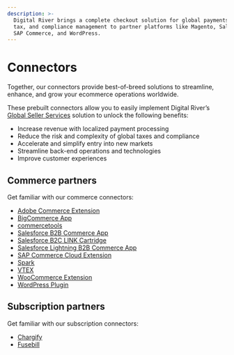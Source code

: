 ```yaml
---
description: >-
  Digital River brings a complete checkout solution for global payments, fraud,
  tax, and compliance management to partner platforms like Magento, Salesforce,
  SAP Commerce, and WordPress.
---
```


# Connectors

Together, our connectors provide best-of-breed solutions to streamline, enhance, and grow your ecommerce operations worldwide.

These prebuilt connectors allow you to easily implement Digital River’s [Global Seller Services](https://www.digitalriver.com/global-seller-services/) solution to unlock the following benefits:

* Increase revenue with localized payment processing&#x20;
* Reduce the risk and complexity of global taxes and compliance&#x20;
* Accelerate and simplify entry into new markets&#x20;
* Streamline back-end operations and technologies&#x20;
* Improve customer experiences

## Commerce partners

Get familiar with our commerce connectors:

* [Adobe Commerce Extension ](https://docs.digitalriver.com/magento/)
* [BigCommerce App](https://app.gitbook.com/o/-LqC\_Nsz4Z-JxICCsFw3/s/-MYQsO02eKz9DuHs39Wm-887967055/)
* [commercetools](https://docs.digitalriver.com/commercetools-1/)
* [Salesforce B2B Commerce App ](https://docs.digitalriver.com/salesforce-b2b/)
* [Salesforce B2C LINK Cartridge](https://docs.digitalriver.com/salesforce-b2c/v/master-3/)
* [Salesforce Lightning B2B Commerce App](https://docs.digitalriver.com/salesforce-lightning/v/master/)
* [SAP Commerce Cloud Extension](https://docs.digitalriver.com/sap/)
* [Spark ](https://docs.digitalriver.com/spark/)
* [VTEX](https://docs.digitalriver.com/vtex-1/)
* [WooCommerce Extension](https://docs.digitalriver.com/woocommerce/)
* [WordPress Plugin ](https://docs.digitalriver.com/wordpress/)

## Subscription partners

Get familiar with our subscription connectors:

* [Chargify](https://docs.digitalriver.com/chargify/)
* [Fusebill ](https://docs.digitalriver.com/fusebill/)

